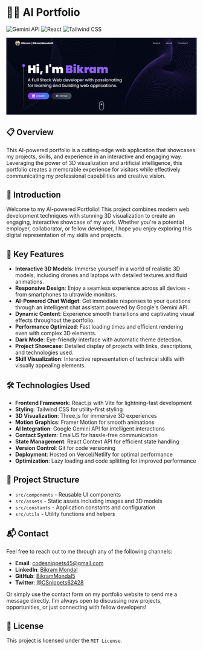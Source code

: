 # 🤖✨ AI Portfolio

![Gemini API](https://img.shields.io/badge/Gemini%20API-powered%20by%20Google%20AI-yellow?logo=google)
![React](https://img.shields.io/badge/React-18-blue?logo=react)
![Tailwind CSS](https://img.shields.io/badge/Tailwind%20CSS-Latest-38bdf8?logo=tailwind-css)

![Portfolio Screenshot](src/assets/screenshot.png)

## 📋 Overview

This AI-powered portfolio is a cutting-edge web application that showcases my projects, skills, and experience in an interactive and engaging way. Leveraging the power of 3D visualization and artificial intelligence, this portfolio creates a memorable experience for visitors while effectively communicating my professional capabilities and creative vision.

## 👋 Introduction

Welcome to my AI-powered Portfolio! This project combines modern web development techniques with stunning 3D visualization to create an engaging, interactive showcase of my work. Whether you're a potential employer, collaborator, or fellow developer, I hope you enjoy exploring this digital representation of my skills and projects.

## 🌟 Key Features

- **Interactive 3D Models**: Immerse yourself in a world of realistic 3D models, including drones and laptops with detailed textures and fluid animations.
- **Responsive Design**: Enjoy a seamless experience across all devices - from smartphones to ultrawide monitors.
- **AI-Powered Chat Widget**: Get immediate responses to your questions through an intelligent chat assistant powered by Google's Gemini API.
- **Dynamic Content**: Experience smooth transitions and captivating visual effects throughout the portfolio.
- **Performance Optimized**: Fast loading times and efficient rendering even with complex 3D elements.
- **Dark Mode**: Eye-friendly interface with automatic theme detection.
- **Project Showcase**: Detailed display of projects with links, descriptions, and technologies used.
- **Skill Visualization**: Interactive representation of technical skills with visually appealing elements.

## 🛠️ Technologies Used

- **Frontend Framework**: React.js with Vite for lightning-fast development
- **Styling**: Tailwind CSS for utility-first styling
- **3D Visualization**: Three.js for immersive 3D experiences
- **Motion Graphics**: Framer Motion for smooth animations
- **AI Integration**: Google Gemini API for intelligent interactions
- **Contact System**: EmailJS for hassle-free communication
- **State Management**: React Context API for efficient state handling
- **Version Control**: Git for code versioning
- **Deployment**: Hosted on Vercel/Netlify for optimal performance
- **Optimization**: Lazy loading and code splitting for improved performance

## 🎯 Project Structure

- `src/components` - Reusable UI components
- `src/assets` - Static assets including images and 3D models
- `src/constants` - Application constants and configuration
- `src/utils` - Utility functions and helpers

## 📬 Contact

Feel free to reach out to me through any of the following channels:

- **Email**: [codesnippets45@gmail.com](mailto:codesnippets45@gmail.com)
- **LinkedIn**: [Bikram Mondal](https://www.linkedin.com/in/bikram-mondal-a2bb18343)
- **GitHub**: [BikramMondal5](https://github.com/BikramMondal5)
- **Twitter**: [@CSnippets62428](https://x.com/CSnippets62428)

Or simply use the contact form on my portfolio website to send me a message directly. I'm always open to discussing new projects, opportunities, or just connecting with fellow developers!

## 📜 License
This project is licensed under the `MIT License`.
